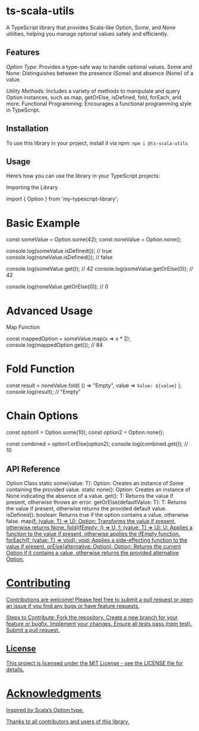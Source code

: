 # ts-scala-utils

A TypeScript library that provides Scala-like Option, Some, and None utilities, helping you manage optional values safely and efficiently.

## Features

_Option Type:_ Provides a type-safe way to handle optional values.
Some and None: Distinguishes between the presence (Some) and absence (None) of a value.

_Utility Methods:_ Includes a variety of methods to manipulate and query Option instances, such as map, getOrElse, isDefined, fold, forEach, and more.
Functional Programming: Encourages a functional programming style in TypeScript.

## Installation

To use this library in your project, install it via npm:
`npm i @ts-scala-utils`

## Usage

Here’s how you can use the library in your TypeScript projects:

Importing the Library

import { Option } from 'my-typescript-library';

# Basic Example

const someValue = Option.some(42);
const noneValue = Option.none<number>();

console.log(someValue.isDefined()); // true
console.log(noneValue.isDefined()); // false

console.log(someValue.get()); // 42
console.log(someValue.getOrElse(0)); // 42

console.log(noneValue.getOrElse(0)); // 0

# Advanced Usage

Map Function

const mappedOption = someValue.map(x => x \* 2);
console.log(mappedOption.get()); // 84

# Fold Function

const result = noneValue.fold(
() => "Empty",
value => `Value: ${value}`
);
console.log(result); // "Empty"

# Chain Options

const option1 = Option.some(10);
const option2 = Option.none<number>();

const combined = option1.orElse(option2);
console.log(combined.get()); // 10

## API Reference

Option Class
static some<T>(value: T): Option<T>: Creates an instance of Some containing the provided value.
static none<T>(): Option<T>: Creates an instance of None indicating the absence of a value.
get(): T: Returns the value if present, otherwise throws an error.
getOrElse(defaultValue: T): T: Returns the value if present, otherwise returns the provided default value.
isDefined(): boolean: Returns true if the option contains a value, otherwise false.
map<U>(f: (value: T) => U): Option<U>: Transforms the value if present, otherwise returns None.
fold<U>(ifEmpty: () => U, f: (value: T) => U): U: Applies a function to the value if present, otherwise applies the ifEmpty function.
forEach(f: (value: T) => void): void: Applies a side-effecting function to the value if present.
orElse(alternative: Option<T>): Option<T>: Returns the current Option if it contains a value, otherwise returns the provided alternative Option.

# Contributing

Contributions are welcome! Please feel free to submit a pull request or open an issue if you find any bugs or have feature requests.

Steps to Contribute:
Fork the repository.
Create a new branch for your feature or bugfix.
Implement your changes.
Ensure all tests pass (npm test).
Submit a pull request.

## License

This project is licensed under the MIT License - see the LICENSE file for details.

# Acknowledgments

Inspired by Scala’s Option type.

Thanks to all contributors and users of this library.
